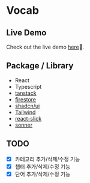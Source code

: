 # Vocab

## Live Demo

Check out the live demo [here](https://react-vocab.vercel.app/)🚀.

## Package / Library

- React
- Typescript
- [tanstack](https://tanstack.com/query/latest/docs/framework/react/overview)
- [firestore](https://firebase.google.com/)
- [shadcn/ui](https://ui.shadcn.com/)
- [Tailwind](https://tailwindcss.com/)
- [react-slick](https://react-slick.neostack.com/)
- [sonner](https://sonner.emilkowal.ski/)

## TODO

- [x] 카테고리 추가/삭제/수정 기능
- [x] 챕터 추가/삭제/수정 기능
- [x] 단어 추가/삭제/수정 기능
